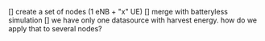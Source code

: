 [] create a set of nodes (1 eNB + "x" UE)
[] merge with batteryless simulation
[] we have only one datasource with harvest energy. how do we apply that to several nodes?
